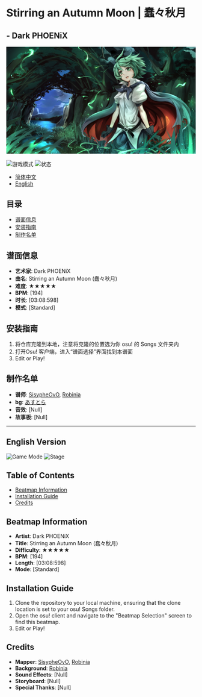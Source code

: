 <!--markdownlint-disable MD033-->
# Stirring an Autumn Moon | 蠢々秋月

## - Dark PHOENiX

<img src="./55041769_p0.jpg" alt="蠢々秋月" />

![游戏模式](https://img.shields.io/badge/Mode-osu!-blueviolet) ![状态](https://img.shields.io/badge/状态-WIP-brightgreen)

- [简体中文](#目录)
- [English](#english-version)

## 目录

- [谱面信息](#谱面信息)
- [安装指南](#安装指南)
- [制作名单](#制作名单)

## 谱面信息

- **艺术家**: Dark PHOENiX
- **曲名**: Stirring an Autumn Moon (蠢々秋月)
- **难度**: ★★★★★
- **BPM**: [194]
- **时长**: [03:08:598]
- **模式**: [Standard]

## 安装指南

1. 将仓库克隆到本地，注意将克隆的位置选为你 osu! 的 Songs 文件夹内
2. 打开Osu! 客户端，进入“谱面选择”界面找到本谱面
3. Edit or Play!

## 制作名单

- **谱师**: [SisypheOvO](https://osu.ppy.sh/users/35628968), [Robinia](https://osu.ppy.sh/users/16081750)
- **bg**: [あすとら](https://www.pixiv.net/artworks/55041769)
- **音效**: [Null]
- **故事板**: [Null]

---

## English Version

![Game Mode](https://img.shields.io/badge/Mode-osu!-blueviolet) ![Stage](https://img.shields.io/badge/Stage-WIP-brightgreen)

## Table of Contents

- [Beatmap Information](#beatmap-information)
- [Installation Guide](#installation-guide)
- [Credits](#credits)

## Beatmap Information

- **Artist**: Dark PHOENiX
- **Title**: Stirring an Autumn Moon (蠢々秋月)
- **Difficulty**: ★★★★★
- **BPM**: [194]
- **Length**: [03:08:598]
- **Mode**: [Standard]

## Installation Guide

1. Clone the repository to your local machine, ensuring that the clone location is set to your osu! Songs folder.
2. Open the osu! client and navigate to the "Beatmap Selection" screen to find this beatmap.
3. Edit or Play!

## Credits

- **Mapper**: [SisypheOvO](https://osu.ppy.sh/users/35628968), [Robinia](https://osu.ppy.sh/users/16081750)
- **Background**: [Robinia](https://osu.ppy.sh/users/16081750)
- **Sound Effects**: [Null]
- **Storyboard**: [Null]
- **Special Thanks**: [Null]
